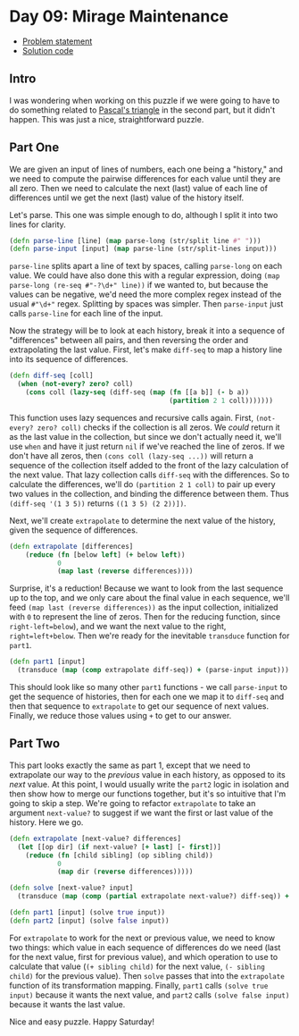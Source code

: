 # Day 09: Mirage Maintenance

* [Problem statement](https://adventofcode.com/2023/day/9)
* [Solution code](https://github.com/abyala/advent-2023-clojure/blob/master/src/advent_2023_clojure/day09.clj)

## Intro

I was wondering when working on this puzzle if we were going to have to do something related to
[Pascal's triangle](https://en.wikipedia.org/wiki/Pascal%27s_triangle) in the second part, but it didn't happen. This
was just a nice, straightforward puzzle.

## Part One

We are given an input of lines of numbers, each one being a "history," and we need to compute the pairwise differences
for each value until they are all zero. Then we need to calculate the next (last) value of each line of differences
until we get the next (last) value of the history itself.

Let's parse. This one was simple enough to do, although I split it into two lines for clarity.

```clojure
(defn parse-line [line] (map parse-long (str/split line #" ")))
(defn parse-input [input] (map parse-line (str/split-lines input)))
```

`parse-line` splits apart a line of text by spaces, calling `parse-long` on each value. We could have also done this
with a regular expression, doing `(map parse-long (re-seq #"-?\d+" line))` if we wanted to, but because the values can
be negative, we'd need the more complex regex instead of the usual `#"\d+"` regex. Splitting by spaces was simpler.
Then `parse-input` just calls `parse-line` for each line of the input.

Now the strategy will be to look at each history, break it into a sequence of "differences" between all pairs, and then
reversing the order and extrapolating the last value. First, let's make `diff-seq` to map a history line into its
sequence of differences.

```clojure
(defn diff-seq [coll]
  (when (not-every? zero? coll)
    (cons coll (lazy-seq (diff-seq (map (fn [[a b]] (- b a))
                                        (partition 2 1 coll)))))))
```

This function uses lazy sequences and recursive calls again. First, `(not-every? zero? coll)` checks if the collection
is all zeros. We _could_ return it as the last value in the collection, but since we don't actually need it, we'll
use `when` and have it just return `nil` if we've reached the line of zeros. If we don't have all zeros, then
`(cons coll (lazy-seq ...))` will return a sequence of the collection itself added to the front of the lazy calculation
of the next value. That lazy collection calls `diff-seq` with the differences. So to calculate the differences, we'll
do `(partition 2 1 coll)` to pair up every two values in the collection, and binding the difference between them.
Thus `(diff-seq '(1 3 5))` returns `((1 3 5) (2 2))])`.

Next, we'll create `extrapolate` to determine the next value of the history, given the sequence of differences.

```clojure
(defn extrapolate [differences]
    (reduce (fn [below left] (+ below left))
            0
            (map last (reverse differences))))
```

Surprise, it's a reduction! Because we want to look from the last sequence up to the top, and we only care about the
final value in each sequence, we'll feed `(map last (reverse differences))` as the input collection, initialized with
`0` to represent the line of zeros. Then for the reducing function, since `right-left=below`), and we want the next 
value to the right, `right=left+below`. Then we're ready for the inevitable `transduce` function for `part1`.

```clojure
(defn part1 [input]
  (transduce (map (comp extrapolate diff-seq)) + (parse-input input)))
```

This should look like so many other `part1` functions - we call `parse-input` to get the sequence of histories, then
for each one we map it to `diff-seq` and then that sequence to `extrapolate` to get our sequence of next values.
Finally, we reduce those values using `+` to get to our answer.

## Part Two

This part looks exactly the same as part 1, except that we need to extrapolate our way to the _previous_ value in each
history, as opposed to its _next_ value. At this point, I would usually write the `part2` logic in isolation and then
show how to merge our functions together, but it's so intuitive that I'm going to skip a step. We're going to refactor
`extrapolate` to take an argument `next-value?` to suggest if we want the first or last value of the history. Here
we go.

```clojure
(defn extrapolate [next-value? differences]
  (let [[op dir] (if next-value? [+ last] [- first])]
    (reduce (fn [child sibling] (op sibling child))
            0
            (map dir (reverse differences)))))

(defn solve [next-value? input]
  (transduce (map (comp (partial extrapolate next-value?) diff-seq)) + (parse-input input)))

(defn part1 [input] (solve true input))
(defn part2 [input] (solve false input))
```

For `extrapolate` to work for the next or previous value, we need to know two things: which value in each sequence
of differences do we need (last for the next value, first for previous value), and which operation to use to calculate
that value (`(+ sibling child)` for the next value, `(- sibling child)` for the previous value). Then `solve`  passes
that into the `extrapolate` function of its transformation mapping. Finally, `part1` calls `(solve true input)` because
it wants the next value, and `part2` calls `(solve false input)` because it wants the last value.

Nice and easy puzzle. Happy Saturday!
